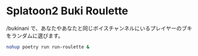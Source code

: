 # Splatoon2 Buki Roulette

/bukinani で、あなたやあなたと同じボイスチャンネルにいるプレイヤーのブキをランダムに選びます。



```bash
nohup poetry run run-roulette &
```
